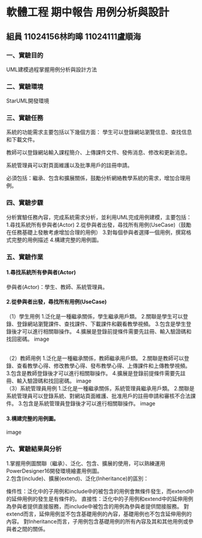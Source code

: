 # 軟體工程 期中報告 用例分析與設計
## 組員 11024156林昀暤 11024111盧順海

### 一、實驗目的
UML建模過程掌握用例分析與設計方法
### 二、實驗環境
StarUML開發環境
### 三、實驗任務
系統的功能需求主要包括以下幾個方面：
學生可以登錄網站瀏覽信息、查找信息和下載文件。

教師可以登錄網站輸入課程簡介、上傳課件文件、發佈消息、修改和更新消息。

系統管理員可以對頁面維護以及批準用戶的註冊申請。

必須包括：繼承、包含和擴展關係，鼓勵分析網絡教學系統的需求，增加合理用例。
### 四、實驗步驟
分析實驗任務內容，完成系統需求分析，並利用UML完成用例建模，主要包括：
1.尋找系統所有參與者(Actor)
2.從參與者出發，尋找所有用例(UseCase)（鼓勵在任務基礎上發散考慮增加合理的用例）
3.對每個參與者選擇一個用例，撰寫格式完整的用例描述
4.構建完整的用例圖。
### 五、實驗作業
#### 1.尋找系統所有參與者(Actor)
參與者(Actor)：學生、教師、系統管理員。<br />
#### 2.從參與者出發，尋找所有用例(UseCase)
（1）學生用例
1.泛化是一種繼承關係，學生繼承用戶類。
2.關聯是學生可以登錄、登錄網站瀏覽課件、查找課件、下載課件和觀看教學視頻。
3.包含是學生登錄後才可以進行相關聯操作。
4.擴展是登錄前提條件需要先註冊、輸入驗證碼和找回密碼。
image

<br />
（2）教師用例
1.泛化是一種繼承關係，教師繼承用戶類。
2.關聯是教師可以登錄、查看教學心得、修改教學心得、發布教學心得、上傳課件和上傳教學視頻。
3.包含是教師登錄後才可以進行相關聯操作。
4.擴展是登錄前提條件需要先註冊、輸入驗證碼和找回密碼。
image

<br />
（3）系統管理員用例
1.泛化是一種繼承關係，系統管理員繼承用戶類。
2.關聯是系統管理員可以登錄系統、對網站頁面維護、批准用戶的註冊申請和審核不合法課件。
3.包含是系統管理員登錄後才可以進行相關聯操作。
image

#### 3.構建完整的用例圖。
image

### 六、實驗結果與分析
1.掌握用例圖關聯（繼承）、泛化、包含、擴展的使用，可以熟練運用PowerDesigner16開發環境繪畫用例圖。 <br />
2.包含(include)、擴展(extend)、泛化(Inheritance)的區別：

條件性：泛化中的子用例和include中的被包含的用例會無條件發生，而extend中的延伸用例的發生是有條件的。
直接性：泛化中的子用例和extend中的延伸用例為參與者提供直接服務，而include中被包含的用例為參與者提供間接服務。
對extend而言，延伸用例並不包含基礎用例的內容，基礎用例也不包含延伸用例的內容。
對Inheritance而言，子用例包含基礎用例的所有內容及其和其他用例或參與者之間的關係。
